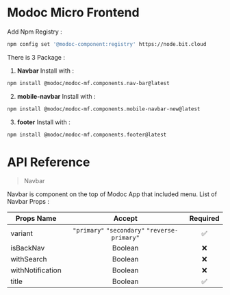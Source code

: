 
# Modoc Micro Frontend

Add Npm Registry : 
```bash
npm config set '@modoc-component:registry' https://node.bit.cloud

```

There is 3 Package :

1. **Navbar**
Install with : 
```bash
npm install @modoc/modoc-mf.components.nav-bar@latest

```
2. **mobile-navbar**
Install with : 
```bash
npm install @modoc/modoc-mf.components.mobile-navbar-new@latest

```

3. **footer**
Install with : 
```bash
npm install @modoc/modoc-mf.components.footer@latest

```

# API Reference

> Navbar

Navbar is component on the top of Modoc App that included menu. List of Navbar Props :

| Props Name        |                        Accept                      |      Required      |
| -------------     | :-----------------------------------------------:  |    :---------:     |
| variant           |   `"primary"`   `"secondary"`  `"reverse-primary"` |        ✅          |
| isBackNav         |                        Boolean                     |        ❌          |           
| withSearch        |                        Boolean                     |        ❌          |           
| withNotification  |                        Boolean                     |        ❌          |           
| title             |                        Boolean                     |        ✅          |           
